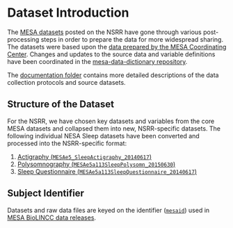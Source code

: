 # Dataset Introduction

The [MESA datasets](:files_path:/datasets) posted on the NSRR have gone through various post-processing steps in order to prepare the data for more widespread sharing. The datasets were based upon the [data prepared by the MESA Coordinating Center](https://mesa-nhlbi.org/). Changes and updates to the source data and variable definitions have been coordinated in the [mesa-data-dictionary repository](https://github.com/sleepepi/mesa-data-dictionary).

The [documentation folder](:files_path:/documentation) contains more detailed descriptions of the data collection protocols and source datasets.

## Structure of the Dataset

For the NSRR, we have chosen key datasets and variables from the core MESA datasets and collapsed them into new, NSRR-specific datasets. The following individual NESA Sleep datasets have been converted and processed into the NSRR-specific format:

1. [Actigraphy (`MESAe5_SleepActigraphy_20140617`)](:files_path:/documentation/dataset-descriptions/MESAe5_SleepActigraphy_20140617.pdf)
2. [Polysomnography (`MESAe5a113SleepPolysomn_20150630`)](:files_path:/documentation/dataset-descriptions/MESAe5a113SleepPolysomn_20150630.pdf)
3. [Sleep Questionnaire (`MESAe5a113SleepQuestionnaire_20140617`)](:files_path:/documentation/dataset-descriptions/MESAe5a113SleepQuestionnaire_20140617.pdf)

## Subject Identifier

Datasets and raw data files are keyed on the identifier ([`mesaid`](:variables_path:/mesaid)) used in [MESA BioLINCC data releases](https://biolincc.nhlbi.nih.gov/studies/mesa/).
